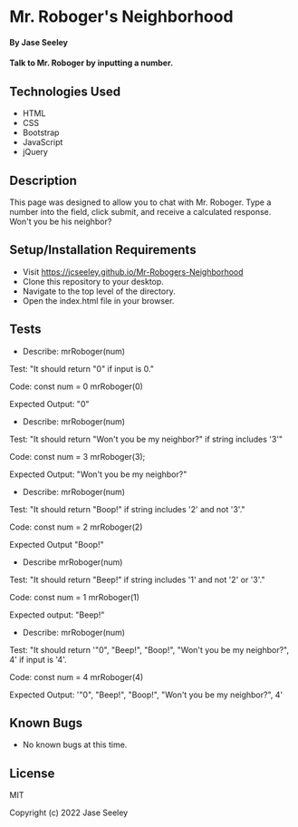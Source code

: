 # Mr. Roboger's Neighborhood

#### By Jase Seeley

#### Talk to Mr. Roboger by inputting a number. 

## Technologies Used

* HTML
* CSS
* Bootstrap
* JavaScript
* jQuery

## Description

This page was designed to allow you to chat with Mr. Roboger. Type a number into the field, click submit, and receive a calculated response. Won't you be his neighbor? 

## Setup/Installation Requirements

* Visit https://jcseeley.github.io/Mr-Robogers-Neighborhood
* Clone this repository to your desktop.
* Navigate to the top level of the directory.
* Open the index.html file in your browser.

## Tests

- Describe: mrRoboger(num)

Test: "It should return "0" if input is 0."

Code:
const num = 0
mrRoboger(0)

Expected Output: "0"


- Describe: mrRoboger(num)

Test: "It should return "Won't you be my neighbor?" if string includes '3'"

Code: 
const num = 3
mrRoboger(3);

Expected Output: "Won't you be my neighbor?"


- Describe: mrRoboger(num)

Test: "It should return "Boop!" if string includes '2' and not '3'."

Code:
const num = 2
mrRoboger(2)

Expected Output "Boop!"


- Describe mrRoboger(num)

Test: "It should return "Beep!" if string includes '1' and not '2' or '3'."

Code:
const num = 1
mrRoboger(1)

Expected output: "Beep!"


- Describe: mrRoboger(num)

Test: "It should return '"0", "Beep!", "Boop!", "Won't you be my neighbor?", 4' if input is '4'.

Code:
const num = 4
mrRoboger(4)

Expected Output: '"0", "Beep!", "Boop!", "Won't you be my neighbor?", 4'


## Known Bugs

* No known bugs at this time.

## License

MIT

Copyright (c) 2022 Jase Seeley